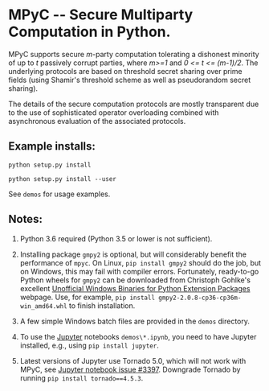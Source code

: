 # MPyC -- Secure Multiparty Computation in Python.

MPyC supports secure *m*-party computation tolerating a dishonest minority of up to *t* passively corrupt parties,
where *m>=1* and *0 <= t <= (m-1)/2*. The underlying protocols are based on threshold secret sharing over prime
fields (using Shamir's threshold scheme as well as pseudorandom secret sharing).

The details of the secure computation protocols are mostly transparent due to the use of sophisticated operator overloading
combined with asynchronous evaluation of the associated protocols.

## Example installs:

`python setup.py install`

`python setup.py install --user`

See `demos` for usage examples.

## Notes:

1. Python 3.6 required (Python 3.5 or lower is not sufficient).

2. Installing package `gmpy2` is optional, but will considerably benefit the performance of `mpyc`.
On Linux, `pip install gmpy2` should do the job, but on Windows, this may fail with compiler errors.
Fortunately, ready-to-go Python wheels for `gmpy2` can be downloaded from Christoph Gohlke's excellent
[Unofficial Windows Binaries for Python Extension Packages](https://www.lfd.uci.edu/~gohlke/pythonlibs/) webpage.
Use, for example, `pip install gmpy2-2.0.8-cp36-cp36m-win_amd64.whl` to finish installation.

3. A few simple Windows batch files are provided in the `demos` directory.

4. To use the [Jupyter](https://jupyter.org/) notebooks `demos\*.ipynb`, you need to have Jupyter installed, e.g., using `pip install jupyter`. 
 
5. Latest versions of Jupyter use Tornado 5.0, which will not work with MPyC, see
[Jupyter notebook issue #3397](https://github.com/jupyter/notebook/issues/3397).
Downgrade Tornado by running `pip install tornado==4.5.3`.
